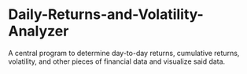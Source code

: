 # Daily-Returns-and-Volatility-Analyzer
A central program to determine day-to-day returns, cumulative returns, volatility, and other pieces of financial data and visualize said data.
